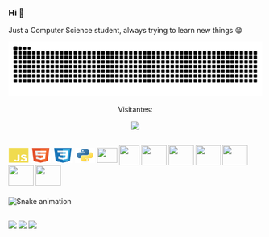 ### Hi 👋
Just a Computer Science student, always trying to learn new things 😁

<picture>
  <source media="(prefers-color-scheme: dark)" srcset="https://raw.githubusercontent.com/felipecremonesi/felipecremonesi/output/github-contribution-grid-snake-dark.svg">
  <source media="(prefers-color-scheme: light)" srcset="https://raw.githubusercontent.com/felipecremonesi/felipecremonesi/output/github-contribution-grid-snake.svg">
  <img alt="github contribution grid snake animation" src="https://raw.githubusercontent.com/felipecremonesi/felipecremonesi/output/github-contribution-grid-snake.svg">
</picture>

<p align="center">Visitantes:</p>
<p align="center"><img align="center"src="https://profile-counter.glitch.me/felipecremonesi/count.svg"/></p>

<div style="display: inline_block"><br>
  <img align="center"  height="30" width="40" src="https://raw.githubusercontent.com/devicons/devicon/master/icons/javascript/javascript-plain.svg">
  <img align="center"  height="30" width="40" src="https://raw.githubusercontent.com/devicons/devicon/master/icons/html5/html5-original.svg">
  <img align="center"  height="30" width="40" src="https://raw.githubusercontent.com/devicons/devicon/master/icons/css3/css3-original.svg">
  <img align="center"  height="30" width="40" src="https://raw.githubusercontent.com/devicons/devicon/master/icons/python/python-original.svg">
  <img align="center"  height="30" width="40" src="https://cdn.jsdelivr.net/gh/devicons/devicon/icons/c/c-original.svg">
  <img align="center"  height="40" width="40" src="https://cdn.jsdelivr.net/gh/devicons/devicon/icons/java/java-original-wordmark.svg">
  <img align="center"  height="40" width="50" src="https://cdn.jsdelivr.net/gh/devicons/devicon/icons/mysql/mysql-original-wordmark.svg">
  <img align="center"  height="40" width="50" src="https://cdn.jsdelivr.net/gh/devicons/devicon/icons/androidstudio/androidstudio-original.svg"/>
  <img align="center"  height="40" width="50" src="https://cdn.jsdelivr.net/gh/devicons/devicon/icons/android/android-original.svg" />
  <img align="center"  height="40" width="50" src="https://cdn.jsdelivr.net/gh/devicons/devicon/icons/dart/dart-original.svg"/>
  <img align="center"  height="40" width="50" src="https://cdn.jsdelivr.net/gh/devicons/devicon/icons/flutter/flutter-original.svg"/>
  <img align="center"  height="40" width="50" src="https://cdn.jsdelivr.net/gh/devicons/devicon/icons/kotlin/kotlin-original.svg"/>
</div>

###

<img src="https://raw.githubusercontent.com/felipecremonesi/felipecremonesi/output/snake.svg" alt="Snake animation" />

###

##

<div> 
  <a href="https://instagram.com/fecremo" target="_blank"><img src="https://img.shields.io/badge/-Instagram-%23E4405F?style=for-the-badge&logo=instagram&logoColor=white" target="_blank"></a>
  <a href = "mailto:fecremo2002@gmail.com" target="_blank"><img src="https://img.shields.io/badge/-Gmail-%23333?style=for-the-badge&logo=gmail&logoColor=white" target="_blank"></a>
  <a href="https://www.linkedin.com/in/felipe-cremonesi-49891a192" target="_blank"><img src="https://img.shields.io/badge/-LinkedIn-%230077B5?style=for-the-badge&logo=linkedin&logoColor=white" target="_blank"></a> 
  
</div>
